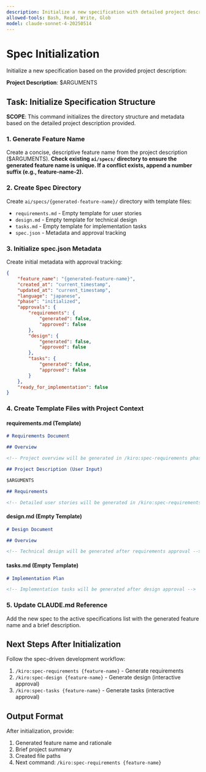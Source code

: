 ```yaml
---
description: Initialize a new specification with detailed project description and requirements
allowed-tools: Bash, Read, Write, Glob
model: claude-sonnet-4-20250514
---
```


# Spec Initialization

Initialize a new specification based on the provided project description:

**Project Description**: $ARGUMENTS

## Task: Initialize Specification Structure

**SCOPE**: This command initializes the directory structure and metadata based on the detailed project description provided.

### 1. Generate Feature Name

Create a concise, descriptive feature name from the project description ($ARGUMENTS).
**Check existing `ai/specs/` directory to ensure the generated feature name is unique. If a conflict exists, append a number suffix (e.g., feature-name-2).**

### 2. Create Spec Directory

Create `ai/specs/{generated-feature-name}/` directory with template files:

- `requirements.md` - Empty template for user stories
- `design.md` - Empty template for technical design
- `tasks.md` - Empty template for implementation tasks
- `spec.json` - Metadata and approval tracking

### 3. Initialize spec.json Metadata

Create initial metadata with approval tracking:

```json
{
    "feature_name": "{generated-feature-name}",
    "created_at": "current_timestamp",
    "updated_at": "current_timestamp",
    "language": "japanese",
    "phase": "initialized",
    "approvals": {
        "requirements": {
            "generated": false,
            "approved": false
        },
        "design": {
            "generated": false,
            "approved": false
        },
        "tasks": {
            "generated": false,
            "approved": false
        }
    },
    "ready_for_implementation": false
}
```

### 4. Create Template Files with Project Context

#### requirements.md (Template)

```markdown
# Requirements Document

## Overview

<!-- Project overview will be generated in /kiro:spec-requirements phase -->

## Project Description (User Input)

$ARGUMENTS

## Requirements

<!-- Detailed user stories will be generated in /kiro:spec-requirements phase -->
```

#### design.md (Empty Template)

```markdown
# Design Document

## Overview

<!-- Technical design will be generated after requirements approval -->
```

#### tasks.md (Empty Template)

```markdown
# Implementation Plan

<!-- Implementation tasks will be generated after design approval -->
```

### 5. Update CLAUDE.md Reference

Add the new spec to the active specifications list with the generated feature name and a brief description.

## Next Steps After Initialization

Follow the spec-driven development workflow:

1. `/kiro:spec-requirements {feature-name}` - Generate requirements
2. `/kiro:spec-design {feature-name}` - Generate design (interactive approval)
3. `/kiro:spec-tasks {feature-name}` - Generate tasks (interactive approval)

## Output Format

After initialization, provide:

1. Generated feature name and rationale
2. Brief project summary
3. Created file paths
4. Next command: `/kiro:spec-requirements {feature-name}`
